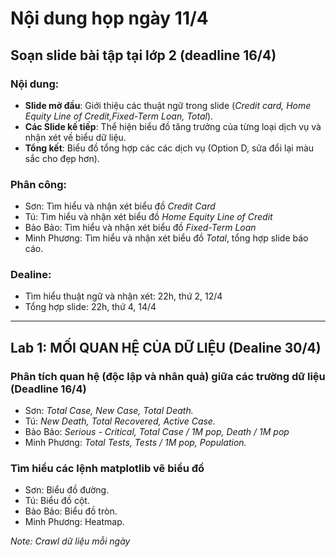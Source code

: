 # Nội dung họp ngày 11/4

## Soạn slide bài tập tại lớp 2 (deadline 16/4)

### Nội dung:

- **Slide mở đầu**: Giới thiệu các thuật ngữ trong slide (_Credit card, Home Equity Line of Credit,Fixed-Term Loan, Total_).
- **Các Slide kế tiếp**: Thể hiện biểu đồ tăng trưởng của từng loại dịch vụ và nhận xét về biểu dữ liệu.
- **Tổng kết**: Biểu đồ tổng hợp các các dịch vụ (Option D, sửa đổi lại màu sắc cho đẹp hơn).

### Phân công:

- Sơn: Tìm hiểu và nhận xét biểu đồ _Credit Card_
- Tú: Tìm hiểu và nhận xét biểu đồ _Home Equity Line of Credit_
- Bảo Bảo: Tìm hiểu và nhận xét biểu đồ _Fixed-Term Loan_
- Minh Phương: Tìm hiểu và nhận xét biểu đồ _Total_, tổng hợp slide báo cáo.

### Dealine:

- Tìm hiểu thuật ngữ và nhận xét: 22h, thứ 2, 12/4
- Tổng hợp slide: 22h, thứ 4, 14/4

---

## Lab 1: MỐI QUAN HỆ CỦA DỮ LIỆU (Dealine 30/4)

### Phân tích quan hệ (độc lập và nhân quả) giữa các trường dữ liệu (Deadline 16/4)

- Sơn: _Total Case, New Case, Total Death._
- Tú: _New Death, Total Recovered, Active Case._
- Bảo Bảo: _Serious - Critical, Total Case / 1M pop, Death / 1M pop_
- Minh Phương: _Total Tests, Tests / 1M pop, Population._

### Tìm hiểu các lệnh matplotlib vẽ biểu đồ

- Sơn: Biểu đồ đường.
- Tú: Biểu đồ cột.
- Bảo Bảo: Biểu đồ tròn.
- Minh Phương: Heatmap.

_Note: Crawl dữ liệu mỗi ngày_
